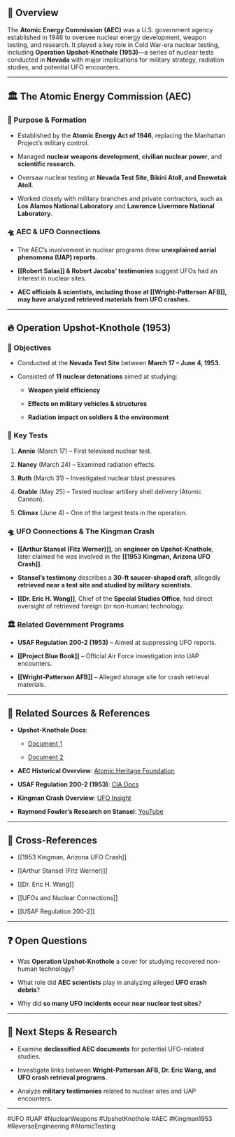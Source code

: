 ## 📌 Overview

The **Atomic Energy Commission (AEC)** was a U.S. government agency established in 1946 to oversee nuclear energy development, weapon testing, and research. It played a key role in Cold War-era nuclear testing, including **Operation Upshot-Knothole (1953)**—a series of nuclear tests conducted in **Nevada** with major implications for military strategy, radiation studies, and potential UFO encounters.

---

## 🏛 The Atomic Energy Commission (AEC)

### 🔬 Purpose & Formation

- Established by the **Atomic Energy Act of 1946**, replacing the Manhattan Project’s military control.
    
- Managed **nuclear weapons development**, **civilian nuclear power**, and **scientific research**.
    
- Oversaw nuclear testing at **Nevada Test Site, Bikini Atoll, and Enewetak Atoll**.
    
- Worked closely with military branches and private contractors, such as **Los Alamos National Laboratory** and **Lawrence Livermore National Laboratory**.
    

### 🛸 AEC & UFO Connections

- The AEC’s involvement in nuclear programs drew **unexplained aerial phenomena (UAP) reports**.
    
- **[[Robert Salas]] & Robert Jacobs’ testimonies** suggest UFOs had an interest in nuclear sites.
    
- **AEC officials & scientists, including those at [[Wright-Patterson AFB]], may have analyzed retrieved materials from UFO crashes.**
    

---

## 🔥 Operation Upshot-Knothole (1953)

### 🎯 Objectives

- Conducted at the **Nevada Test Site** between **March 17 – June 4, 1953**.
    
- Consisted of **11 nuclear detonations** aimed at studying:
    
    - **Weapon yield efficiency**
        
    - **Effects on military vehicles & structures**
        
    - **Radiation impact on soldiers & the environment**
        

### 🚀 Key Tests

1. **Annie** (March 17) – First televised nuclear test.
    
2. **Nancy** (March 24) – Examined radiation effects.
    
3. **Ruth** (March 31) – Investigated nuclear blast pressures.
    
4. **Grable** (May 25) – Tested nuclear artillery shell delivery (Atomic Cannon).
    
5. **Climax** (June 4) – One of the largest tests in the operation.
    

### 🛸 UFO Connections & The Kingman Crash

- **[[Arthur Stansel (Fitz Werner)]]**, an **engineer on Upshot-Knothole**, later claimed he was involved in the **[[1953 Kingman, Arizona UFO Crash]]**.
    
- **Stansel’s testimony** describes a **30-ft saucer-shaped craft**, allegedly **retrieved near a test site and studied by military scientists**.
    
- **[[Dr. Eric H. Wang]]**, Chief of the **Special Studies Office**, had direct oversight of retrieved foreign (or non-human) technology.
    

### 🏛 Related Government Programs

- **USAF Regulation 200-2 (1953)** – Aimed at suppressing UFO reports.
    
- **[[Project Blue Book]]** – Official Air Force investigation into UAP encounters.
    
- **[[Wright-Patterson AFB]]** – Alleged storage site for crash retrieval materials.
    

---

## 🎥 Related Sources & References

- **Upshot-Knothole Docs**:
    
    - [Document 1](https://apps.dtic.mil/sti/tr/pdf/ADA121624.pdf)
        
    - [Document 2](https://apps.dtic.mil/sti/tr/pdf/ADA073476.pdf)
        
- **AEC Historical Overview**: [Atomic Heritage Foundation](https://ahf.nuclearmuseum.org/ahf/)
    
- **USAF Regulation 200-2 (1953)**: [CIA Docs](https://www.cia.gov/readingroom/docs/CIA-RDP81R00560R000100040072-9.pdf)
    
- **Kingman Crash Overview**: [UFO Insight](https://www.ufoinsight.com/ufos/cover-ups/kingman-ufo-crash)
    
- **Raymond Fowler’s Research on Stansel**: [YouTube](https://www.youtube.com/watch?v=L4CvjWEB6C8&t=212s)
    

---

## 🔗 Cross-References

- [[1953 Kingman, Arizona UFO Crash]]
    
- [[Arthur Stansel (Fitz Werner)]]
    
- [[Dr. Eric H. Wang]]
    
- [[UFOs and Nuclear Connections]]
    
- [[USAF Regulation 200-2]]
    

---

## ❓ Open Questions

- Was **Operation Upshot-Knothole** a cover for studying recovered non-human technology?
    
- What role did **AEC scientists** play in analyzing alleged **UFO crash debris**?
    
- Why did **so many UFO incidents occur near nuclear test sites**?
    

---

## 🔮 Next Steps & Research

- Examine **declassified AEC documents** for potential UFO-related studies.
    
- Investigate links between **Wright-Patterson AFB, Dr. Eric Wang, and UFO crash retrieval programs**.
    
- Analyze **military testimonies** related to nuclear sites and UAP encounters.
    

---

#UFO #UAP #NuclearWeapons #UpshotKnothole #AEC #Kingman1953 #ReverseEngineering #AtomicTesting